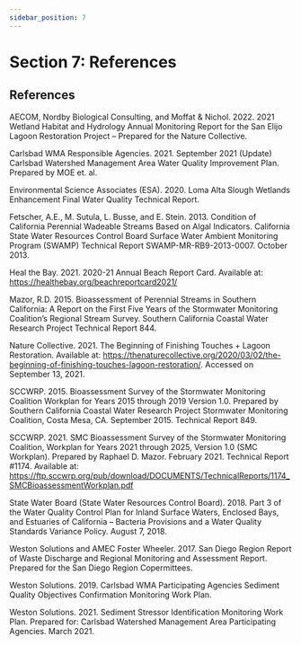 ```yaml
---
sidebar_position: 7
---
```


# Section 7: References
## References
AECOM, Nordby Biological Consulting, and Moffat & Nichol. 2022. 2021 Wetland Habitat and Hydrology Annual Monitoring Report for the San Elijo Lagoon Restoration Project – Prepared for the Nature Collective.

Carlsbad WMA Responsible Agencies. 2021. September 2021 (Update) Carlsbad Watershed Management Area Water Quality Improvement Plan. Prepared by MOE et. al.

Environmental Science Associates (ESA). 2020. Loma Alta Slough Wetlands Enhancement Final Water Quality Technical Report.

Fetscher, A.E., M. Sutula, L. Busse, and E. Stein. 2013. Condition of California Perennial Wadeable Streams Based on Algal Indicators. California State Water Resources Control Board Surface Water Ambient Monitoring Program (SWAMP) Technical Report SWAMP-MR-RB9-2013-0007. October 2013.

Heal the Bay. 2021. 2020-21 Annual Beach Report Card. Available at: https://healthebay.org/beachreportcard2021/

Mazor, R.D. 2015. Bioassessment of Perennial Streams in Southern California: A Report on the First Five Years of the Stormwater Monitoring Coalition’s Regional Stream Survey. Southern California Coastal Water Research Project Technical Report 844.

Nature Collective. 2021. The Beginning of Finishing Touches + Lagoon Restoration. Available at: https://thenaturecollective.org/2020/03/02/the-beginning-of-finishing-touches-lagoon-restoration/. Accessed on September 13, 2021.

SCCWRP. 2015. Bioassessment Survey of the Stormwater Monitoring Coalition Workplan for Years 2015 through 2019 Version 1.0. Prepared by Southern California Coastal Water Research Project Stormwater Monitoring Coalition, Costa Mesa, CA. September 2015. Technical Report 849.

SCCWRP. 2021. SMC Bioassessment Survey of the Stormwater Monitoring Coalition, Workplan for Years 2021 through 2025, Version 1.0 (SMC Workplan). Prepared by Raphael D. Mazor. February 2021. Technical Report #1174. Available at: https://ftp.sccwrp.org/pub/download/DOCUMENTS/TechnicalReports/1174_SMCBioassessmentWorkplan.pdf

State Water Board (State Water Resources Control Board). 2018. Part 3 of the Water Quality Control Plan for Inland Surface Waters, Enclosed Bays, and Estuaries of California – Bacteria Provisions and a Water Quality Standards Variance Policy. August 7, 2018.

Weston Solutions and AMEC Foster Wheeler. 2017. San Diego Region Report of Waste Discharge and Regional Monitoring and Assessment Report. Prepared for the San Diego Region Copermittees.

Weston Solutions. 2019. Carlsbad WMA Participating Agencies Sediment Quality Objectives Confirmation Monitoring Work Plan.

Weston Solutions. 2021. Sediment Stressor Identification Monitoring Work Plan. Prepared for: Carlsbad Watershed Management Area Participating Agencies. March 2021.